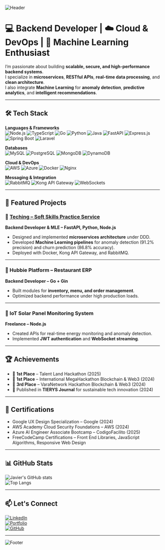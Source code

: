 <!-- Banner -->
![Header](https://capsule-render.vercel.app/api?type=waving&color=0:0f2027,50:2c5364,100:203a43&height=200&section=header&text=Javier%20Antonio%20Cundapi%20Toledo&fontSize=28&fontColor=fff&animation=fadeIn&fontAlignY=35)

# 💻 Backend Developer | ☁️ Cloud & DevOps | 🤖 Machine Learning Enthusiast

I’m passionate about building **scalable, secure, and high-performance backend systems**.  
I specialize in **microservices**, **RESTful APIs**, **real-time data processing**, and **clean architecture**.  
I also integrate **Machine Learning** for **anomaly detection**, **predictive analytics**, and **intelligent recommendations**.

---

## 🛠 Tech Stack

**Languages & Frameworks**  
![Node.js](https://img.shields.io/badge/Node.js-339933?style=for-the-badge&logo=nodedotjs&logoColor=white)
![TypeScript](https://img.shields.io/badge/TypeScript-3178C6?style=for-the-badge&logo=typescript&logoColor=white)
![Go](https://img.shields.io/badge/Go-00ADD8?style=for-the-badge&logo=go&logoColor=white)
![Python](https://img.shields.io/badge/Python-3776AB?style=for-the-badge&logo=python&logoColor=white)
![Java](https://img.shields.io/badge/Java-007396?style=for-the-badge&logo=openjdk&logoColor=white)
![FastAPI](https://img.shields.io/badge/FastAPI-009688?style=for-the-badge&logo=fastapi&logoColor=white)
![Express.js](https://img.shields.io/badge/Express.js-000000?style=for-the-badge&logo=express&logoColor=white)
![Spring Boot](https://img.shields.io/badge/Spring_Boot-6DB33F?style=for-the-badge&logo=springboot&logoColor=white)
![Laravel](https://img.shields.io/badge/Laravel-FF2D20?style=for-the-badge&logo=laravel&logoColor=white)

**Databases**  
![MySQL](https://img.shields.io/badge/MySQL-005C84?style=for-the-badge&logo=mysql&logoColor=white)
![PostgreSQL](https://img.shields.io/badge/PostgreSQL-316192?style=for-the-badge&logo=postgresql&logoColor=white)
![MongoDB](https://img.shields.io/badge/MongoDB-4EA94B?style=for-the-badge&logo=mongodb&logoColor=white)
![DynamoDB](https://img.shields.io/badge/DynamoDB-4053D6?style=for-the-badge&logo=amazondynamodb&logoColor=white)

**Cloud & DevOps**  
![AWS](https://img.shields.io/badge/AWS-FF9900?style=for-the-badge&logo=amazonwebservices&logoColor=white)
![Azure](https://img.shields.io/badge/Azure-0078D4?style=for-the-badge&logo=microsoftazure&logoColor=white)
![Docker](https://img.shields.io/badge/Docker-2496ED?style=for-the-badge&logo=docker&logoColor=white)
![Nginx](https://img.shields.io/badge/Nginx-009639?style=for-the-badge&logo=nginx&logoColor=white)

**Messaging & Integration**  
![RabbitMQ](https://img.shields.io/badge/RabbitMQ-FF6600?style=for-the-badge&logo=rabbitmq&logoColor=white)
![Kong API Gateway](https://img.shields.io/badge/Kong-002A3A?style=for-the-badge&logo=kong&logoColor=white)
![WebSockets](https://img.shields.io/badge/WebSockets-010101?style=for-the-badge&logo=socketdotio&logoColor=white)

---

## 🚀 Featured Projects

### 🔹 [Teching – Soft Skills Practice Service](https://cundapi.teching.tech/)  
**Backend Developer & MLE – FastAPI, Python, Node.js**  
- Designed and implemented **microservices architecture** under DDD.  
- Developed **Machine Learning pipelines** for anomaly detection (91.2% precision) and churn prediction (86.8% accuracy).  
- Deployed with Docker, Kong API Gateway, and RabbitMQ.  

---

### 🔹 Hubbie Platform – Restaurant ERP  
**Backend Developer – Go + Gin**  
- Built modules for **inventory, menu, and order management**.  
- Optimized backend performance under high production loads.  

---

### 🔹 IoT Solar Panel Monitoring System  
**Freelance – Node.js**  
- Created APIs for real-time energy monitoring and anomaly detection.  
- Implemented **JWT authentication** and **WebSocket streaming**.  

---

## 🏆 Achievements

- 🥇 **1st Place** – Talent Land Hackathon (2025)  
- 🥇 **1st Place** – International MegaHackathon Blockchain & Web3 (2024)  
- 🥉 **3rd Place** – VaraNetwork Hackathon Blockchain & Web3 (2024)  
- 📄 Published in **TIERYS Journal** for sustainable tech innovation (2024)  

---

## 📜 Certifications

- Google UX Design Specialization – Google (2024)  
- AWS Academy Cloud Security Foundations – AWS (2024)  
- Azure AI Engineer Associate Bootcamp – CodigoFacilito (2025)  
- FreeCodeCamp Certifications – Front End Libraries, JavaScript Algorithms, Responsive Web Design  

---

## 📊 GitHub Stats

![Javier's GitHub stats](https://github-readme-stats.vercel.app/api?username=javier223222&show_icons=true&theme=tokyonight)  
![Top Langs](https://github-readme-stats.vercel.app/api/top-langs/?username=javier223222&layout=compact&theme=tokyonight)  

---

## 📫 Let's Connect

[![LinkedIn](https://img.shields.io/badge/LinkedIn-0e76a8?style=for-the-badge&logo=linkedin&logoColor=white)](https://www.linkedin.com/in/javier-antonio-cundapi-toledo-22211a195/)  
[![Portfolio](https://img.shields.io/badge/Portfolio-000?style=for-the-badge&logo=vercel&logoColor=white)](https://cundapi.teching.tech/)  
[![GitHub](https://img.shields.io/badge/GitHub-171515?style=for-the-badge&logo=github&logoColor=white)](https://github.com/javier223222)  

---

<!-- Footer -->
![Footer](https://capsule-render.vercel.app/api?type=waving&color=0:0f2027,50:2c5364,100:203a43&height=120&section=footer)

